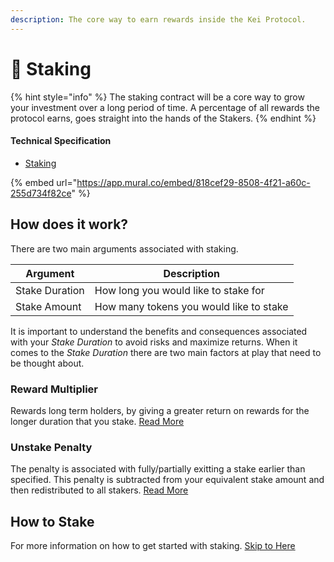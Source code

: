 ```yaml
---
description: The core way to earn rewards inside the Kei Protocol.
---
```


# 🌱 Staking

{% hint style="info" %}
The staking contract will be a core way to grow your investment over a long period of time. A percentage of all rewards the protocol earns, goes straight into the hands of the Stakers.
{% endhint %}

#### Technical Specification

* [Staking](../../technicals/kei-contracts/staking.md)

{% embed url="https://app.mural.co/embed/818cef29-8508-4f21-a60c-255d734f82ce" %}

## How does it work?

There are two main arguments associated with staking.

| Argument       | Description                             |
| -------------- | --------------------------------------- |
| Stake Duration | How long you would like to stake for    |
| Stake Amount   | How many tokens you would like to stake |

It is important to understand the benefits and consequences associated with your _Stake Duration_ to avoid risks and maximize returns. When it comes to the _Stake Duration_ there are two main factors at play that need to be thought about.

### Reward Multiplier

Rewards long term holders, by giving a greater return on rewards for the longer duration that you stake. [Read More](reward-multiplier.md)

### Unstake Penalty

The penalty is associated with fully/partially exitting a stake earlier than specified. This penalty is subtracted from your equivalent stake amount and then redistributed to all stakers. [Read More](unstake-penalty.md)



## How to Stake

For more information on how to get started with staking. [Skip to Here](how-to-stake.md)
